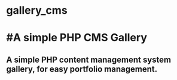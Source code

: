
# gallery_cms

#A simple PHP CMS Gallery
=======
<h2>A simple PHP content management system gallery, for easy portfolio management.</h2>

